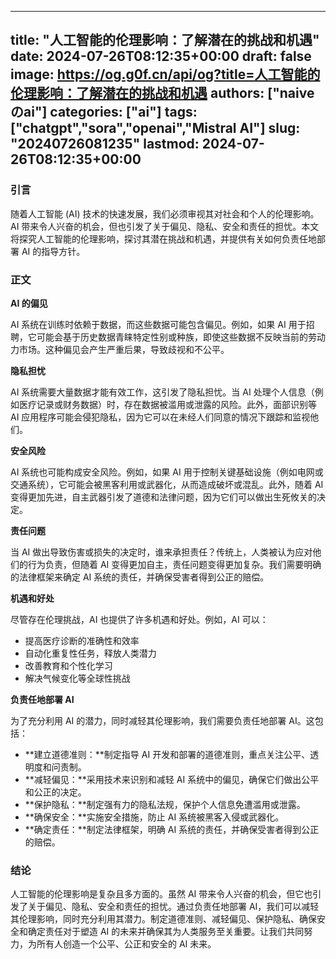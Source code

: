 
---
title: "人工智能的伦理影响：了解潜在的挑战和机遇"
date: 2024-07-26T08:12:35+00:00
draft: false
image: https://og.g0f.cn/api/og?title=人工智能的伦理影响：了解潜在的挑战和机遇
authors: ["naiveのai"]
categories: ["ai"]
tags: ["chatgpt","sora","openai","Mistral AI"]
slug: "20240726081235"
lastmod: 2024-07-26T08:12:35+00:00
---
### 引言

随着人工智能 (AI) 技术的快速发展，我们必须审视其对社会和个人的伦理影响。AI 带来令人兴奋的机会，但也引发了关于偏见、隐私、安全和责任的担忧。本文将探究人工智能的伦理影响，探讨其潜在挑战和机遇，并提供有关如何负责任地部署 AI 的指导方针。

### 正文

**AI 的偏见**

AI 系统在训练时依赖于数据，而这些数据可能包含偏见。例如，如果 AI 用于招聘，它可能会基于历史数据青睐特定性别或种族，即使这些数据不反映当前的劳动力市场。这种偏见会产生严重后果，导致歧视和不公平。

**隐私担忧**

AI 系统需要大量数据才能有效工作，这引发了隐私担忧。当 AI 处理个人信息（例如医疗记录或财务数据）时，存在数据被滥用或泄露的风险。此外，面部识别等 AI 应用程序可能会侵犯隐私，因为它可以在未经人们同意的情况下跟踪和监视他们。

**安全风险**

AI 系统也可能构成安全风险。例如，如果 AI 用于控制关键基础设施（例如电网或交通系统），它可能会被黑客利用或武器化，从而造成破坏或混乱。此外，随着 AI 变得更加先进，自主武器引发了道德和法律问题，因为它们可以做出生死攸关的决定。

**责任问题**

当 AI 做出导致伤害或损失的决定时，谁来承担责任？传统上，人类被认为应对他们的行为负责，但随着 AI 变得更加自主，责任问题变得更加复杂。我们需要明确的法律框架来确定 AI 系统的责任，并确保受害者得到公正的赔偿。

**机遇和好处**

尽管存在伦理挑战，AI 也提供了许多机遇和好处。例如，AI 可以：

- 提高医疗诊断的准确性和效率
- 自动化重复性任务，释放人类潜力
- 改善教育和个性化学习
- 解决气候变化等全球性挑战

**负责任地部署 AI**

为了充分利用 AI 的潜力，同时减轻其伦理影响，我们需要负责任地部署 AI。这包括：

- **建立道德准则：**制定指导 AI 开发和部署的道德准则，重点关注公平、透明度和问责制。
- **减轻偏见：**采用技术来识别和减轻 AI 系统中的偏见，确保它们做出公平和公正的决定。
- **保护隐私：**制定强有力的隐私法规，保护个人信息免遭滥用或泄露。
- **确保安全：**实施安全措施，防止 AI 系统被黑客入侵或武器化。
- **确定责任：**制定法律框架，明确 AI 系统的责任，并确保受害者得到公正的赔偿。

### 结论

人工智能的伦理影响是复杂且多方面的。虽然 AI 带来令人兴奋的机会，但它也引发了关于偏见、隐私、安全和责任的担忧。通过负责任地部署 AI，我们可以减轻其伦理影响，同时充分利用其潜力。制定道德准则、减轻偏见、保护隐私、确保安全和确定责任对于塑造 AI 的未来并确保其为人类服务至关重要。让我们共同努力，为所有人创造一个公平、公正和安全的 AI 未来。